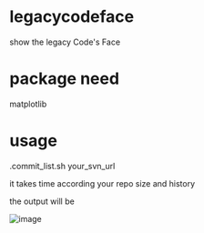 legacycodeface
==============

show the legacy Code's Face

package need
==============
matplotlib


usage
==============
.commit_list.sh your_svn_url

it takes time according your repo size and history

the output will be 

![image](https://raw.github.com/stormslowly/legacycodeface/master/example/output.png)
